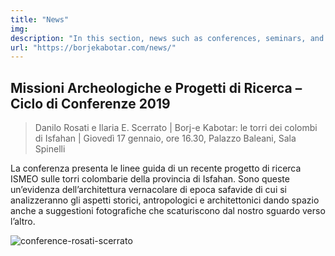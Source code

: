 ```yaml
---
title: "News"
img: 
description: "In this section, news such as conferences, seminars, and survey campaigns planned for the Borj-e Kabotar project will be published"
url: "https://borjekabotar.com/news/"
---
```


## Missioni Archeologiche e Progetti di Ricerca – Ciclo di Conferenze 2019

> Danilo Rosati e Ilaria E. Scerrato |
> Borj-e Kabotar: le torri dei colombi di Isfahan |
> Giovedì 17 gennaio, ore 16.30, Palazzo Baleani, Sala Spinelli

La conferenza presenta le linee guida di un recente progetto di ricerca ISMEO sulle torri colombarie della provincia di Isfahan. Sono queste un’evidenza dell’architettura vernacolare di epoca safavide di cui si analizzeranno gli aspetti storici, antropologici e architettonici dando spazio anche a suggestioni fotografiche che scaturiscono dal nostro sguardo verso l’altro.

![conference-rosati-scerrato](../../images/ismeo-conferenza-rosati-scerrato.jpeg)
